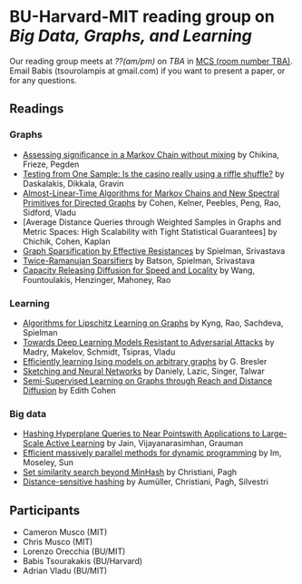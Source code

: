 # BU-Harvard-MIT reading group on  *Big Data, Graphs, and Learning* 


Our reading group meets at *??(am/pm)* on *TBA* in [MCS  (room number TBA)](https://www.google.com/maps/place/111+Cummington+Mall,+Boston,+MA+02215/@42.3490961,-71.106378,17z/data=!3m1!4b1!4m5!3m4!1s0x89e379f0c4ef07c1:0xae092ed802b7f90a!8m2!3d42.3490961!4d-71.1041893).   Email Babis (tsourolampis at gmail.com) if you want to present a paper, or for any questions. 

## Readings




### Graphs 

- [Assessing significance in a Markov Chain without mixing](https://arxiv.org/abs/1608.02014) by Chikina, Frieze, Pegden
- [Testing from One Sample: Is the casino really using a riffle shuffle?](https://arxiv.org/abs/1704.06850) by Daskalakis, Dikkala, Gravin 
- [Almost-Linear-Time Algorithms for Markov Chains and New Spectral Primitives for Directed Graphs](https://arxiv.org/abs/1611.00755) by Cohen, Kelner, Peebles, Peng, Rao, Sidford, Vladu 
- [Average Distance Queries through Weighted Samples in Graphs and Metric Spaces: High Scalability with Tight Statistical Guarantees] by Chichik, Cohen, Kaplan 
- [Graph Sparsification by Effective Resistances](https://arxiv.org/abs/0803.0929) by Spielman, Srivastava 
- [Twice-Ramanujan Sparsifiers](https://arxiv.org/abs/0808.0163) by Batson, Spielman, Srivastava
- [Capacity Releasing Diffusion for Speed and Locality](https://arxiv.org/abs/1706.05826) by Wang, Fountoulakis, Henzinger,  Mahoney, Rao 

###  Learning 

- [Algorithms for Lipschitz Learning on Graphs](https://arxiv.org/abs/1505.00290) by Kyng, Rao, Sachdeva, Spielman
- [Towards Deep Learning Models Resistant to Adversarial Attacks](https://arxiv.org/abs/1706.06083) by Madry, Makelov, Schmidt, Tsipras, Vladu 
- [Efficiently learning Ising models on arbitrary graphs](https://arxiv.org/abs/1411.6156) by G. Bresler
- [Sketching and Neural Networks](https://arxiv.org/abs/1604.05753) by  Daniely, Lazic,  Singer, Talwar
- [Semi-Supervised Learning on Graphs through Reach and Distance Diffusion](https://arxiv.org/abs/1603.09064) by Edith Cohen 

### Big data 

- [Hashing Hyperplane Queries to Near Pointswith Applications to Large-Scale Active Learning](https://www.robots.ox.ac.uk/~vgg/rg/papers/jain_etal_NIPS10.pdf) by Jain, Vijayanarasimhan, Grauman  
- [Efficient massively parallel methods for dynamic programming](http://dl.acm.org/citation.cfm?id=3055460) by Im, Moseley, Sun
- [Set similarity search beyond MinHash](https://arxiv.org/abs/1612.07710) by Christiani, Pagh
- [Distance-sensitive hashing](https://arxiv.org/abs/1703.07867) by  Aumüller,  Christiani,  Pagh,  Silvestri




## Participants 

- Cameron Musco (MIT)
- Chris Musco  (MIT) 
- Lorenzo Orecchia (BU/MIT) 
- Babis Tsourakakis  (BU/Harvard) 
- Adrian Vladu (BU/MIT) 

